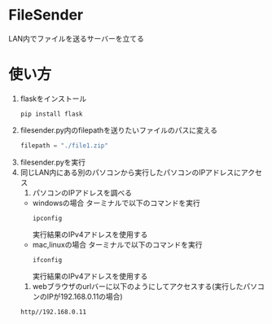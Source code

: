 # FileSender
LAN内でファイルを送るサーバーを立てる

# 使い方
1. flaskをインストール
   ```
   pip install flask
   ```
1. filesender.py内のfilepathを送りたいファイルのパスに変える
   ```python
   filepath = "./file1.zip"
   ```
1. filesender.pyを実行
1. 同じLAN内にある別のパソコンから実行したパソコンのIPアドレスにアクセス
   1. パソコンのIPアドレスを調べる
     - windowsの場合
       ターミナルで以下のコマンドを実行
       ```
       ipconfig
       ```
       実行結果のIPv4アドレスを使用する
     - mac,linuxの場合
       ターミナルで以下のコマンドを実行
       ```
       ifconfig
       ```
       実行結果のIPv4アドレスを使用する
   1. webブラウザのurlバーに以下のようにしてアクセスする(実行したパソコンのIPが192.168.0.11の場合)
     ```
     http//192.168.0.11
     ```
